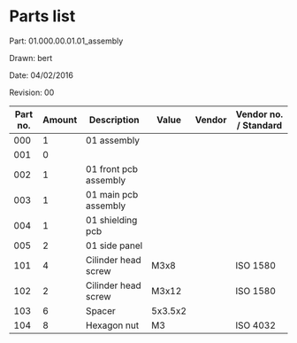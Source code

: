 # Parts list

Part: 01.000.00.01.01_assembly

Drawn: bert

Date: 04/02/2016

Revision: 00

| Part no. | Amount | Description | Value | Vendor | Vendor no. / Standard |
|----------|--------|-------------|-------|--------|-----------------------|
| 000 | 1 | 01 assembly | | |
| 001 | 0 | | | |
| 002 | 1 | 01 front pcb assembly | | |
| 003 | 1 | 01 main pcb assembly | | |
| 004 | 1 | 01 shielding pcb | | |
| 005 | 2 | 01 side panel | | |
| 101 | 4 | Cilinder head screw | M3x8 | | ISO 1580 |
| 102 | 2 | Cilinder head screw | M3x12 | | ISO 1580 |
| 103 | 6 | Spacer | 5x3.5x2 | | |
| 104 | 8 | Hexagon nut | M3 | | ISO 4032 |
